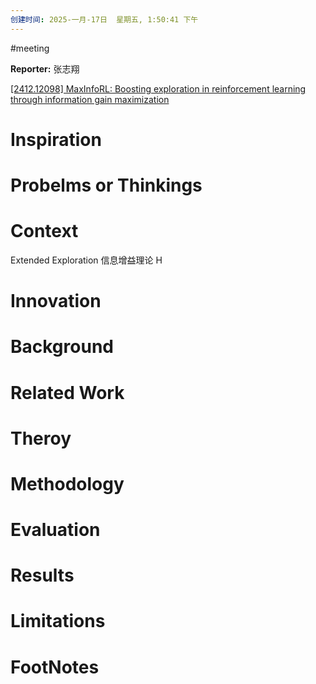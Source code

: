 ```yaml
---
创建时间: 2025-一月-17日  星期五, 1:50:41 下午
---
```

#meeting 

**Reporter:**  张志翔

[\[2412.12098\] MaxInfoRL: Boosting exploration in reinforcement learning through information gain maximization](https://arxiv.org/abs/2412.12098)

# Inspiration
# Probelms or Thinkings 
# Context
Extended Exploration
信息增益理论 H
# Innovation
# Background
# Related Work
# Theroy
# Methodology
# Evaluation
# Results
# Limitations
# FootNotes
